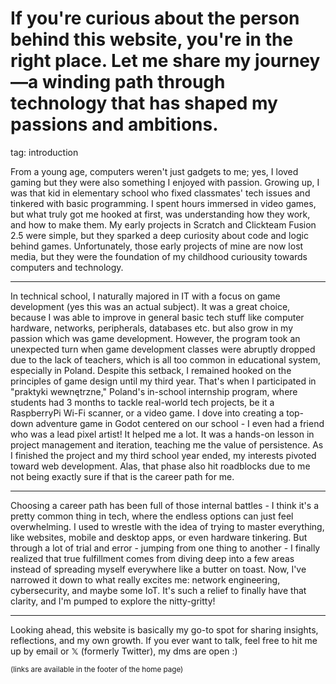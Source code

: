 # If you're curious about the person behind this website, you're in the right place. Let me share my journey—a winding path through technology that has shaped my passions and ambitions.
tag: introduction

From a young age, computers weren't just gadgets to me; yes, I loved gaming but they were also something I enjoyed with passion. Growing up, I was that kid in elementary school who fixed classmates' tech issues and tinkered with basic programming. I spent hours immersed in video games, but what truly got me hooked at first, was understanding how they work, and how to make them. My early projects in Scratch and Clickteam Fusion 2.5 were simple, but they sparked a deep curiosity about code and logic behind games. Unfortunately, those early projects of mine are now lost media, but they were the foundation of my childhood curiousity towards computers and technology.

---

In technical school, I naturally majored in IT with a focus on game development (yes this was an actual subject). It was a great choice, because I was able to improve in general basic tech stuff like computer hardware, networks, peripherals, databases etc. but also grow in my passion which was game development. However, the program took an unexpected turn when game development classes were abruptly dropped due to the lack of teachers, which is all too common in educational system, especially in Poland. Despite this setback, I remained hooked on the principles of game design until my third year. That's when I participated in "praktyki wewnętrzne," Poland's in-school internship program, where students had 3 months to tackle real-world tech projects, be it a RaspberryPi Wi-Fi scanner, or a video game. I dove into creating a top-down adventure game in Godot centered on our school - I even had a friend who was a lead pixel artist! It helped me a lot. It was a hands-on lesson in project management and iteration, teaching me the value of persistence. As I finished the project and my third school year ended, my interests pivoted toward web development. Alas, that phase also hit roadblocks due to me not being exactly sure if that is the career path for me.

---

Choosing a career path has been full of those internal battles - I think it's a pretty common thing in tech, where the endless options can just feel overwhelming. I used to wrestle with the idea of trying to master everything, like websites, mobile and desktop apps, or even hardware tinkering. But through a lot of trial and error - jumping from one thing to another - I finally realized that true fulfillment comes from diving deep into a few areas instead of spreading myself everywhere like a butter on toast. Now, I've narrowed it down to what really excites me: network engineering, cybersecurity, and maybe some IoT. It's such a relief to finally have that clarity, and I'm pumped to explore the nitty-gritty!

---

Looking ahead, this website is basically my go-to spot for sharing insights, reflections, and my own growth. If you ever want to talk, feel free to hit me up by email or 𝕏 (formerly Twitter), my dms are open :)

<sub>(links are available in the footer of the home page)</sub>
